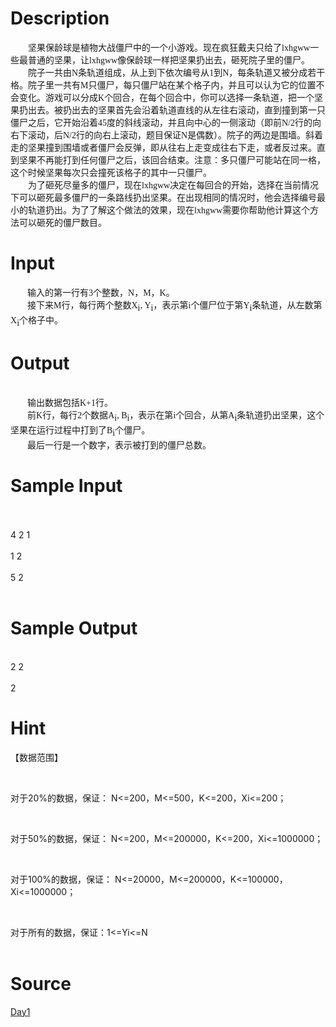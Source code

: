 
# Description

<div class="content"><div class="Section0" style="layout-grid:  15.6pt none">
<p class="p0" style="margin-top: 0pt; margin-bottom: 0pt; text-indent: 21pt"><span style="font-size: 10.5pt; font-family: &#39;Times New Roman&#39;; mso-spacerun: &#39;yes&#39;">坚果保龄球是植物大战僵尸中的一个小游戏。现在疯狂戴夫只给了<font face="Times New Roman">lxhgww</font><font face="宋体">一些最普通的坚果，让</font><font face="Times New Roman">lxhgww</font><font face="宋体">像保龄球一样把坚果扔出去，砸死院子里的僵尸。</font></span><span style="font-size: 10.5pt; font-family: &#39;Times New Roman&#39;; mso-spacerun: &#39;yes&#39;"><o:p></o:p></span></p>
<p class="p0" style="margin-top: 0pt; margin-bottom: 0pt; text-indent: 21pt"><span style="font-size: 10.5pt; font-family: &#39;Times New Roman&#39;; mso-spacerun: &#39;yes&#39;">院子一共由<font face="Times New Roman">N</font><font face="宋体">条轨道组成，从上到下依次编号从</font><font face="Times New Roman">1</font><font face="宋体">到</font><font face="Times New Roman">N</font><font face="宋体">，每条轨道又被分成若干格。院子里一共有</font><font face="Times New Roman">M</font><font face="宋体">只僵尸，每只僵尸站在某个格子内，并且可以认为它的位置不会变化。游戏可以分成</font><font face="Times New Roman">K</font><font face="宋体">个回合，在每个回合中，你可以选择一条轨道，把一个坚果扔出去。被扔出去的坚果首先会沿着轨道直线的从左往右滚动，直到撞到第一只僵尸之后，它开始沿着</font><font face="Times New Roman">45</font><font face="宋体">度的斜线滚动，并且向中心的一侧滚动（即前</font><font face="Times New Roman">N/2</font><font face="宋体">行的向右下滚动，后</font><font face="Times New Roman">N/2</font><font face="宋体">行的向右上滚动，题目保证</font><font face="Times New Roman">N</font><font face="宋体">是偶数）。院子的两边是围墙。斜着走的坚果撞到围墙或者僵尸会反弹，即从往右上走变成往右下走，或者反过来。直到坚果不再能打到任何僵尸之后，该回合结束。注意：多只僵尸可能站在同一格，这个时候坚果每次只会撞死该格子的其中一只僵尸。</font></span><span style="font-size: 10.5pt; font-family: &#39;Times New Roman&#39;; mso-spacerun: &#39;yes&#39;"><o:p></o:p></span></p>
<p class="p0" style="margin-top: 0pt; margin-bottom: 0pt; text-indent: 21pt"><span style="font-size: 10.5pt; font-family: &#39;Times New Roman&#39;; mso-spacerun: &#39;yes&#39;">为了砸死尽量多的僵尸，现在<font face="Times New Roman">lxhgww</font><font face="宋体">决定在每回合的开始，选择在当前情况下可以砸死最多僵尸的一条路线扔出坚果。在出现相同的情况时，他会选择编号最小的轨道扔出。为了了解这个做法的效果，现在</font><font face="Times New Roman">lxhgww</font><font face="宋体">需要你帮助他计算这个方法可以砸死的僵尸数目。</font></span><span style="font-size: 10.5pt; font-family: &#39;Times New Roman&#39;; mso-spacerun: &#39;yes&#39;"><o:p></o:p></span></p>
<p class="p0" style="margin-top: 0pt; margin-bottom: 0pt; text-indent: 20.25pt"><span style="font-size: 10.5pt; font-family: &#39;Times New Roman&#39;; mso-spacerun: &#39;yes&#39;"><o:p></o:p></span></p>
</div>
<!--EndFragment--></div>

# Input

<div class="content"><p class="p0" style="margin-top: 0pt; margin-bottom: 0pt; text-indent: 20.25pt"><span style="font-size: 10.5pt; font-family: &#39;Times New Roman&#39;; mso-spacerun: &#39;yes&#39;">输入的第一行有<font face="Times New Roman">3</font><font face="宋体">个整数，</font><font face="Times New Roman">N</font><font face="宋体">，</font><font face="Times New Roman">M</font><font face="宋体">，</font><font face="Times New Roman">K</font><font face="宋体">。</font></span><span style="font-size: 10.5pt; font-family: &#39;Times New Roman&#39;; mso-spacerun: &#39;yes&#39;"><o:p></o:p></span></p>
<p class="p0" style="margin-top: 0pt; margin-bottom: 0pt; text-indent: 20.25pt"><span style="font-size: 10.5pt; font-family: &#39;Times New Roman&#39;; mso-spacerun: &#39;yes&#39;">接下来<font face="Times New Roman">M</font><font face="宋体">行，每行两个整数</font><font face="Times New Roman">X</font></span><span style="font-size: 10.5pt; vertical-align: sub; font-family: &#39;Times New Roman&#39;; mso-spacerun: &#39;yes&#39;">i</span><span style="font-size: 10.5pt; font-family: &#39;Times New Roman&#39;; mso-spacerun: &#39;yes&#39;">, Y</span><span style="font-size: 10.5pt; vertical-align: sub; font-family: &#39;Times New Roman&#39;; mso-spacerun: &#39;yes&#39;">i</span><span style="font-size: 10.5pt; font-family: &#39;Times New Roman&#39;; mso-spacerun: &#39;yes&#39;">，表示第<font face="Times New Roman">i</font><font face="宋体">个僵尸位于第</font><font face="Times New Roman">Y</font></span><span style="font-size: 10.5pt; vertical-align: sub; font-family: &#39;Times New Roman&#39;; mso-spacerun: &#39;yes&#39;">i</span><span style="font-size: 10.5pt; font-family: &#39;Times New Roman&#39;; mso-spacerun: &#39;yes&#39;">条轨道，从左数第<font face="Times New Roman">X</font></span><span style="font-size: 10.5pt; vertical-align: sub; font-family: &#39;Times New Roman&#39;; mso-spacerun: &#39;yes&#39;">i</span><span style="font-size: 10.5pt; font-family: &#39;Times New Roman&#39;; mso-spacerun: &#39;yes&#39;">个格子中。</span><span style="font-size: 10.5pt; font-family: &#39;Times New Roman&#39;; mso-spacerun: &#39;yes&#39;"><o:p></o:p></span></p>
<p class="p0" style="margin-top: 0pt; margin-bottom: 0pt"><span style="font-size: 10.5pt; font-family: &#39;Times New Roman&#39;; mso-spacerun: &#39;yes&#39;"><o:p></o:p></span></p></div>

# Output

<div class="content"><p class="p0" style="margin-top: 0pt; margin-bottom: 0pt"><span style="font-size: 10.5pt; font-family: &#39;Times New Roman&#39;; mso-spacerun: &#39;yes&#39;"><o:p></o:p></span> </p>
<p class="p0" style="margin-top: 0pt; margin-bottom: 0pt; text-indent: 20.25pt"><span style="font-size: 10.5pt; font-family: &#39;Times New Roman&#39;; mso-spacerun: &#39;yes&#39;">输出数据包括<font face="Times New Roman">K+1</font><font face="宋体">行。</font></span><span style="font-size: 10.5pt; font-family: &#39;Times New Roman&#39;; mso-spacerun: &#39;yes&#39;"><o:p></o:p></span></p>
<p class="p0" style="margin-top: 0pt; margin-bottom: 0pt; text-indent: 20.25pt"><span style="font-size: 10.5pt; font-family: &#39;Times New Roman&#39;; mso-spacerun: &#39;yes&#39;">前<font face="Times New Roman">K</font><font face="宋体">行，每行</font><font face="Times New Roman">2</font><font face="宋体">个数据</font><font face="Times New Roman">A</font></span><span style="font-size: 10.5pt; vertical-align: sub; font-family: &#39;Times New Roman&#39;; mso-spacerun: &#39;yes&#39;">i</span><span style="font-size: 10.5pt; font-family: &#39;Times New Roman&#39;; mso-spacerun: &#39;yes&#39;">, B</span><span style="font-size: 10.5pt; vertical-align: sub; font-family: &#39;Times New Roman&#39;; mso-spacerun: &#39;yes&#39;">i</span><span style="font-size: 10.5pt; font-family: &#39;Times New Roman&#39;; mso-spacerun: &#39;yes&#39;">，表示在第<font face="Times New Roman">i</font><font face="宋体">个回合，从第</font><font face="Times New Roman">A</font></span><span style="font-size: 10.5pt; vertical-align: sub; font-family: &#39;Times New Roman&#39;; mso-spacerun: &#39;yes&#39;">i</span><span style="font-size: 10.5pt; font-family: &#39;Times New Roman&#39;; mso-spacerun: &#39;yes&#39;">条轨道扔出坚果，这个坚果在运行过程中打到了<font face="Times New Roman">B</font></span><span style="font-size: 10.5pt; vertical-align: sub; font-family: &#39;Times New Roman&#39;; mso-spacerun: &#39;yes&#39;">i</span><span style="font-size: 10.5pt; font-family: &#39;Times New Roman&#39;; mso-spacerun: &#39;yes&#39;">个僵尸。</span><span style="font-size: 10.5pt; font-family: &#39;Times New Roman&#39;; mso-spacerun: &#39;yes&#39;"><o:p></o:p></span></p>
<p class="p0" style="margin-top: 0pt; margin-bottom: 0pt; text-indent: 20.25pt"><span style="font-size: 10.5pt; font-family: &#39;Times New Roman&#39;; mso-spacerun: &#39;yes&#39;">最后一行是一个数字，表示被打到的僵尸总数。</span></p></div>

# Sample Input

<div class="content"><span class="sampledata"><br/>
<br/>
4 2 1<br/>
<br/>
1 2<br/>
<br/>
5 2<br/>
<br/>
</span></div>

# Sample Output

<div class="content"><span class="sampledata"><br/>
2 2<br/>
<br/>
2<br/>
</span></div>

# Hint

<div class="content"><p></p><p>【数据范围】</p><br/>
<p>对于20%的数据，保证： N&lt;=200，M&lt;=500，K&lt;=200，Xi&lt;=200；</p><br/>
<p>对于50%的数据，保证： N&lt;=200，M&lt;=200000，K&lt;=200，Xi&lt;=1000000；</p><br/>
<p>对于100%的数据，保证： N&lt;=20000，M&lt;=200000，K&lt;=100000，Xi&lt;=1000000；</p><br/>
<p>对于所有的数据，保证：1&lt;=Yi&lt;=N<br/><br/>
</p><p></p></div>

# Source

<div class="content"><p><a href="problemset.php?search=Day1">Day1</a></p></div>


